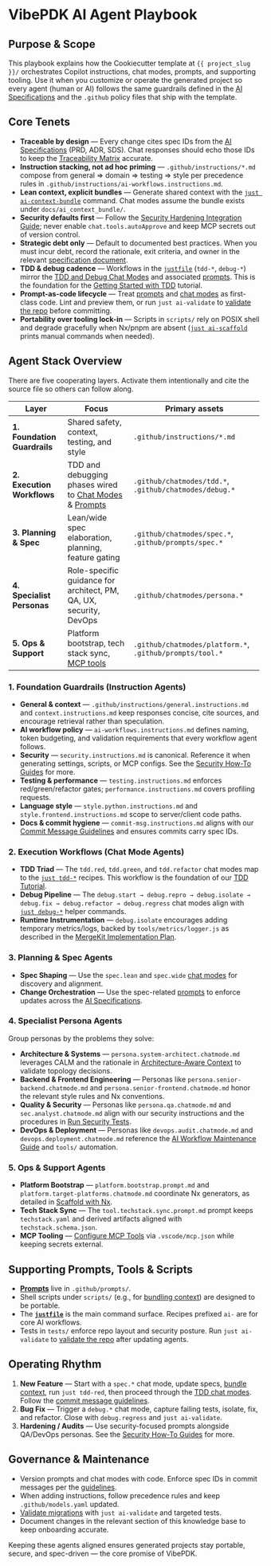 # VibePDK AI Agent Playbook

## Purpose & Scope

This playbook explains how the Cookiecutter template at `{{ project_slug }}/` orchestrates Copilot instructions, chat modes, prompts, and supporting tooling. Use it when you customize or operate the generated project so every agent (human or AI) follows the same guardrails defined in the [AI Specifications](./ai-specifications/) and the `.github` policy files that ship with the template.

## Core Tenets

-   **Traceable by design** — Every change cites spec IDs from the [AI Specifications](./ai-specifications/) (PRD, ADR, SDS). Chat responses should echo those IDs to keep the [Traceability Matrix](./ai-specifications/AI_traceability.md) accurate.
-   **Instruction stacking, not ad hoc priming** — `.github/instructions/*.md` compose from general ⇒ domain ⇒ testing ⇒ style per precedence rules in `.github/instructions/ai-workflows.instructions.md`.
-   **Lean context, explicit bundles** — Generate shared context with the [`just ai-context-bundle`](../how-to/bundle-context.md) command. Chat modes assume the bundle exists under `docs/ai_context_bundle/`.
-   **Security defaults first** — Follow the [Security Hardening Integration Guide](../how-to/security/integrate-security-hardening.md); never enable `chat.tools.autoApprove` and keep MCP secrets out of version control.
-   **Strategic debt only** — Default to documented best practices. When you must incur debt, record the rationale, exit criteria, and owner in the relevant [specification document](./ai-specifications/).
-   **TDD & debug cadence** — Workflows in the [`justfile`](../reference/just-recipes.md) (`tdd-*`, `debug-*`) mirror the [TDD and Debug Chat Modes](../reference/chat-modes.md) and associated [prompts](../reference/prompts.md). This is the foundation for the [Getting Started with TDD](../tutorials/getting-started-tdd.md) tutorial.
-   **Prompt-as-code lifecycle** — Treat [prompts](../reference/prompts.md) and [chat modes](../reference/chat-modes.md) as first-class code. Lint and preview them, or run `just ai-validate` to [validate the repo](../how-to/validate-repo.md) before committing.
-   **Portability over tooling lock-in** — Scripts in `scripts/` rely on POSIX shell and degrade gracefully when Nx/pnpm are absent ([`just ai-scaffold`](../how-to/scaffold-with-nx.md) prints manual commands when needed).

## Agent Stack Overview

There are five cooperating layers. Activate them intentionally and cite the source file so others can follow along.

| Layer                        | Focus                                                                                                           | Primary assets                                           |
| ---------------------------- | --------------------------------------------------------------------------------------------------------------- | -------------------------------------------------------- |
| **1. Foundation Guardrails** | Shared safety, context, testing, and style                                                                      | `.github/instructions/*.md`                              |
| **2. Execution Workflows**   | TDD and debugging phases wired to [Chat Modes](../reference/chat-modes.md) & [Prompts](../reference/prompts.md) | `.github/chatmodes/tdd.*`, `.github/chatmodes/debug.*`   |
| **3. Planning & Spec**       | Lean/wide spec elaboration, planning, feature gating                                                            | `.github/chatmodes/spec.*`, `.github/prompts/spec.*`     |
| **4. Specialist Personas**   | Role-specific guidance for architect, PM, QA, UX, security, DevOps                                              | `.github/chatmodes/persona.*`                            |
| **5. Ops & Support**         | Platform bootstrap, tech stack sync, [MCP tools](../how-to/configure-mcp.md)                                    | `.github/chatmodes/platform.*`, `.github/prompts/tool.*` |

### 1. Foundation Guardrails (Instruction Agents)

-   **General & context** — `.github/instructions/general.instructions.md` and `context.instructions.md` keep responses concise, cite sources, and encourage retrieval rather than speculation.
-   **AI workflow policy** — `ai-workflows.instructions.md` defines naming, token budgeting, and validation requirements that every workflow agent follows.
-   **Security** — `security.instructions.md` is canonical. Reference it when generating settings, scripts, or MCP configs. See the [Security How-To Guides](../how-to/security/) for more.
-   **Testing & performance** — `testing.instructions.md` enforces red/green/refactor gates; `performance.instructions.md` covers profiling requests.
-   **Language style** — `style.python.instructions.md` and `style.frontend.instructions.md` scope to server/client code paths.
-   **Docs & commit hygiene** — `commit-msg.instructions.md` aligns with our [Commit Message Guidelines](../how-to/write-commit-messages.md) and ensures commits carry spec IDs.

### 2. Execution Workflows (Chat Mode Agents)

-   **TDD Triad** — The `tdd.red`, `tdd.green`, and `tdd.refactor` chat modes map to the [`just tdd-*`](../reference/just-recipes.md) recipes. This workflow is the foundation of our [TDD Tutorial](../tutorials/getting-started-tdd.md).
-   **Debug Pipeline** — The `debug.start → debug.repro → debug.isolate → debug.fix → debug.refactor → debug.regress` chat modes align with [`just debug-*`](../reference/just-recipes.md) helper commands.
-   **Runtime Instrumentation** — `debug.isolate` encourages adding temporary metrics/logs, backed by `tools/metrics/logger.js` as described in the [MergeKit Implementation Plan](./mergekit/IMPLEMENTATION-PLAN.md).

### 3. Planning & Spec Agents

-   **Spec Shaping** — Use the `spec.lean` and `spec.wide` [chat modes](../reference/chat-modes.md) for discovery and alignment.
-   **Change Orchestration** — Use the spec-related [prompts](../reference/prompts.md) to enforce updates across the [AI Specifications](./ai-specifications/).

### 4. Specialist Persona Agents

Group personas by the problems they solve:

-   **Architecture & Systems** — `persona.system-architect.chatmode.md` leverages CALM and the rationale in [Architecture-Aware Context](./architecture-aware-context.md) to validate topology decisions.
-   **Backend & Frontend Engineering** — Personas like `persona.senior-backend.chatmode.md` and `persona.senior-frontend.chatmode.md` honor the relevant style rules and Nx conventions.
-   **Quality & Security** — Personas like `persona.qa.chatmode.md` and `sec.analyst.chatmode.md` align with our security instructions and the procedures in [Run Security Tests](../how-to/security/run-security-tests.md).
-   **DevOps & Deployment** — Personas like `devops.audit.chatmode.md` and `devops.deployment.chatmode.md` reference the [AI Workflow Maintenance Guide](../how-to/maintain-ai-workflow.md) and `tools/` automation.

### 5. Ops & Support Agents

-   **Platform Bootstrap** — `platform.bootstrap.prompt.md` and `platform.target-platforms.chatmode.md` coordinate Nx generators, as detailed in [Scaffold with Nx](../how-to/scaffold-with-nx.md).
-   **Tech Stack Sync** — The `tool.techstack.sync.prompt.md` prompt keeps `techstack.yaml` and derived artifacts aligned with `techstack.schema.json`.
-   **MCP Tooling** — [Configure MCP Tools](../how-to/configure-mcp.md) via `.vscode/mcp.json` while keeping secrets external.

## Supporting Prompts, Tools & Scripts

-   **[Prompts](../reference/prompts.md)** live in `.github/prompts/`.
-   Shell scripts under `scripts/` (e.g., for [bundling context](../how-to/bundle-context.md)) are designed to be portable.
-   The **[`justfile`](../reference/just-recipes.md)** is the main command surface. Recipes prefixed `ai-` are for core AI workflows.
-   Tests in `tests/` enforce repo layout and security posture. Run `just ai-validate` to [validate the repo](../how-to/validate-repo.md) after updating agents.

## Operating Rhythm

1. **New Feature** — Start with a `spec.*` chat mode, update specs, [bundle context](../how-to/bundle-context.md), run `just tdd-red`, then proceed through the [TDD chat modes](../reference/chat-modes.md). Follow the [commit message guidelines](../how-to/write-commit-messages.md).
2. **Bug Fix** — Trigger a `debug.*` chat mode, capture failing tests, isolate, fix, and refactor. Close with `debug.regress` and `just ai-validate`.
3. **Hardening / Audits** — Use security-focused prompts alongside QA/DevOps personas. See the [Security How-To Guides](../how-to/security/) for more.

## Governance & Maintenance

-   Version prompts and chat modes with code. Enforce spec IDs in commit messages per the [guidelines](../how-to/write-commit-messages.md).
-   When adding instructions, follow precedence rules and keep `.github/models.yaml` updated.
-   [Validate migrations](../how-to/validate-repo.md) with `just ai-validate` and targeted tests.
-   Document changes in the relevant section of this knowledge base to keep onboarding accurate.

Keeping these agents aligned ensures generated projects stay portable, secure, and spec-driven — the core promise of VibePDK.
